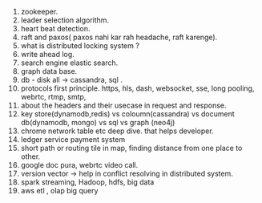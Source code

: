 1. zookeeper.
2. leader selection algorithm.
3. heart beat detection. 
4. raft and paxos( paxos nahi kar rah headache, raft karenge).
5. what is distributed locking system ?
6. write ahead log.
7. search engine elastic search. 
8. graph data base. 
9. db - disk all -> cassandra, sql . 
10. protocols first principle.  https, hls, dash, websocket, sse, long pooling, webrtc, rtmp, smtp,
11. about the headers and their usecase in request and response.
12. key store(dynamodb,redis) vs coloumn(cassandra) vs document db(dynamodb, mongo) vs sql vs graph (neo4j)
13. chrome network table etc deep dive. that helps developer.
14. ledger service payment system
15. short path or routing tile in map, finding distance from one place to other.
16. google doc pura, webrtc video call.
17. version vector -> help in conflict resolving in distributed system.
18. spark streaming, Hadoop, hdfs, big data
19. aws etl , olap big query

